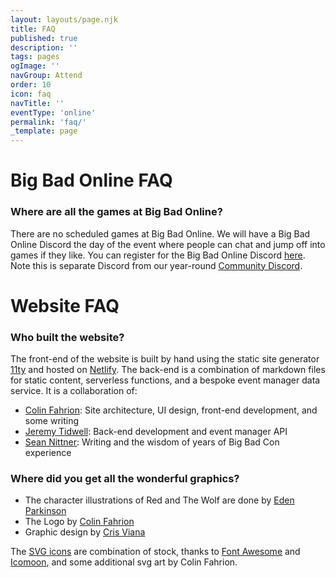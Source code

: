 ```yaml
---
layout: layouts/page.njk
title: FAQ
published: true
description: ''
tags: pages
ogImage: ''
navGroup: Attend
order: 10
icon: faq
navTitle: ''
eventType: 'online'
permalink: 'faq/'
_template: page
---
```


# Big Bad Online FAQ

### Where are all the games at Big Bad Online?

There are no scheduled games at Big Bad Online. We will have a Big Bad Online Discord the day of the event where people can chat and jump off into games if they like. You can register for the Big Bad Online Discord [here](/register). Note this is separate Discord from our year-round [Community Discord](/community-discord).

# Website FAQ

### Who built the website?

The front-end of the website is built by hand using the static site generator [11ty](https://www.11ty.dev) and hosted on [Netlify](https://www.netlify.com). The back-end is a combination of markdown files for static content, serverless functions, and a bespoke event manager data service. It is a collaboration of:

* [Colin Fahrion](/staff/#colin-fahrion): Site architecture, UI design, front-end development, and some writing
* [Jeremy Tidwell](/staff/#jeremy-tidwell): Back-end development and event manager API
* [Sean Nittner](/staff/#sean-nittner): Writing and the wisdom of years of Big Bad Con experience

### Where did you get all the wonderful graphics?

* The character illustrations of Red and The Wolf are done by [Eden Parkinson](https://eden-parkinson.com)
* The Logo by [Colin Fahrion](/staff/#colin-fahrion)
* Graphic design by [Cris Viana](/staff/#cris-viana)

The [SVG icons](/icons) are combination of stock, thanks to [Font Awesome](https://fontawesome.com/license) and [Icomoon](https://icomoon.io), and some additional svg art by Colin Fahrion.
